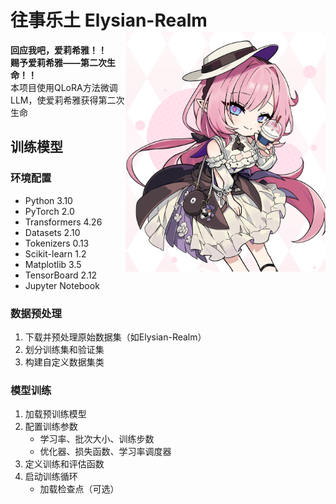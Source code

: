 
# 往事乐土 Elysian-Realm <img align="right" src="./Elysia.jpg" width="320"/>
**回应我吧，爱莉希雅！！**</br>
**赐予爱莉希雅——第二次生命！！**</br>
本项目使用QLoRA方法微调LLM，使爱莉希雅获得第二次生命

## 训练模型
### 环境配置
- Python 3.10
- PyTorch 2.0
- Transformers 4.26
- Datasets 2.10
- Tokenizers 0.13
- Scikit-learn 1.2
- Matplotlib 3.5
- TensorBoard 2.12
- Jupyter Notebook
### 数据预处理
1. 下载并预处理原始数据集（如Elysian-Realm）
2. 划分训练集和验证集
3. 构建自定义数据集类
### 模型训练
1. 加载预训练模型
2. 配置训练参数
   - 学习率、批次大小、训练步数
   - 优化器、损失函数、学习率调度器
3. 定义训练和评估函数
4. 启动训练循环
   - 加载检查点（可选）
